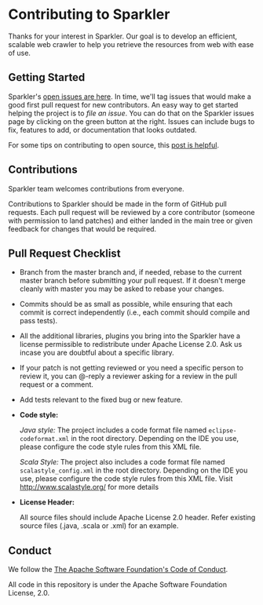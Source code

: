 # Contributing to Sparkler

Thanks for your interest in Sparkler. Our goal is to develop an efficient, scalable web crawler to help you retrieve the resources from web with ease of use.

## Getting Started

Sparkler's [open issues are here](https://github.com/USCDataScience/sparkler/issues). In time, we'll tag issues that would make a good first pull request for new contributors. An easy way to get started helping the project is to *file an issue*. You can do that on the Sparkler issues page by clicking on the green button at the right. Issues can include bugs to fix, features to add, or documentation that looks outdated.

For some tips on contributing to open source, this [post is helpful](http://blog.smartbear.com/programming/14-ways-to-contribute-to-open-source-without-being-a-programming-genius-or-a-rock-star/).


## Contributions

Sparkler team welcomes contributions from everyone.

Contributions to Sparkler should be made in the form of GitHub pull requests. Each pull request will be reviewed by a core contributor (someone with permission to land patches) and either landed in the main tree or given feedback for changes that would be required.

## Pull Request Checklist

- Branch from the master branch and, if needed, rebase to the current master
  branch before submitting your pull request. If it doesn't merge cleanly with
  master you may be asked to rebase your changes.

- Commits should be as small as possible, while ensuring that each commit is
  correct independently (i.e., each commit should compile and pass tests).

- All the additional libraries, plugins you bring into the Sparkler have a license permissible to redistribute under Apache License 2.0. Ask us incase you are doubtful about a specific library.

- If your patch is not getting reviewed or you need a specific person to review it, you can @-reply a reviewer asking for a review in the pull request or a comment.

- Add tests relevant to the fixed bug or new feature.

- **Code style:**

   *Java style:* The project includes a code format file named  `eclipse-codeformat.xml` in the root directory.
 Depending on the IDE you use, please configure the code style rules from this XML file.

   *Scala Style:* The project also includes a code format file named `scalastyle_config.xml` in the root directory.
 Depending on the IDE you use, please configure the code style rules from this XML file. Visit http://www.scalastyle.org/
 for more details

- **License Header:**

  All source files should include Apache License 2.0 header. Refer existing source files (.java, .scala or .xml) for an example.

## Conduct

We follow the [The Apache Software Foundation's Code of Conduct](https://www.apache.org/foundation/policies/conduct).

All code in this repository is under the Apache Software Foundation License, 2.0.
